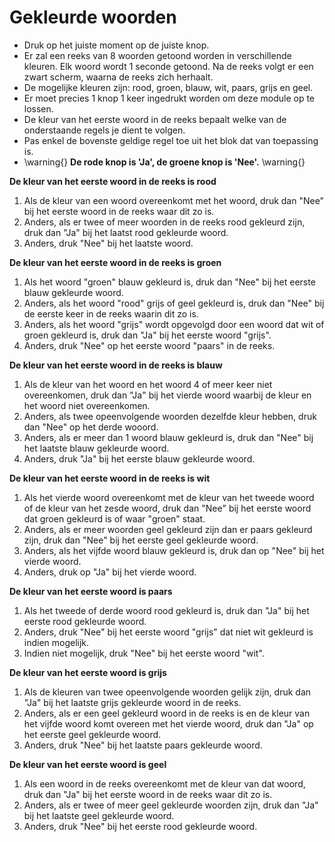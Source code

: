 # Gekleurde woorden

- Druk op het juiste moment op de juiste knop.
- Er zal een reeks van 8 woorden getoond worden in verschillende kleuren. Elk woord wordt 1 seconde getoond. Na de reeks volgt er een zwart scherm, waarna de reeks zich herhaalt.
- De mogelijke kleuren zijn: rood, groen, blauw, wit, paars, grijs en geel.
- Er moet precies 1 knop 1 keer ingedrukt worden om deze module op te lossen.
- De kleur van het eerste woord in de reeks bepaalt
welke van de onderstaande regels je dient te volgen.
- Pas enkel de bovenste geldige regel toe uit het blok dat van toepassing is.
- \warning{} **De rode knop is 'Ja', de groene knop is 'Nee'.** \warning{}

**De kleur van het eerste woord in de reeks is rood**

1. Als de kleur van een woord overeenkomt met het woord, druk dan "Nee" bij het eerste woord in de reeks waar dit zo is.
2. Anders, als er twee of meer woorden in de reeks rood gekleurd zijn, druk dan "Ja" bij het laatst rood gekleurde woord.
3. Anders, druk "Nee" bij het laatste woord.

**De kleur van het eerste woord in de reeks is groen**

1. Als het woord "groen" blauw gekleurd is, druk dan "Nee" bij het eerste blauw gekleurde woord.
2. Anders, als het woord "rood" grijs of geel gekleurd is, druk dan "Nee" bij de eerste keer in de reeks waarin dit zo is.
3. Anders, als het woord "grijs" wordt opgevolgd door een woord dat wit of groen gekleurd is, druk dan "Ja" bij het eerste woord "grijs".
4. Anders, druk "Nee" op het eerste woord "paars" in de reeks.


**De kleur van het eerste woord in de reeks is blauw**

1. Als de kleur van het woord en het woord 4 of meer keer niet overeenkomen, druk dan "Ja" bij het vierde woord waarbij de kleur en het woord niet overeenkomen.
2. Anders, als twee opeenvolgende woorden dezelfde kleur hebben, druk dan "Nee" op het derde wooord.
3. Anders, als er meer dan 1 woord blauw gekleurd is, druk dan "Nee" bij het laatste blauw gekleurde woord.
4. Anders, druk "Ja" bij het eerste blauw gekleurde woord.


**De kleur van het eerste woord in de reeks is wit**

1. Als het vierde woord overeenkomt met de kleur van het tweede woord of de kleur van het zesde woord, druk dan "Nee" bij het eerste woord dat groen gekleurd is of waar "groen" staat.
2. Anders, als er meer woorden geel gekleurd zijn dan er paars gekleurd zijn, druk dan "Nee" bij het eerste geel gekleurde woord.
3. Anders, als het vijfde woord blauw gekleurd is, druk dan op "Nee" bij het vierde woord.
4. Anders, druk op "Ja" bij het vierde woord.


**De kleur van het eerste woord is paars** 

1. Als het tweede of derde woord rood gekleurd is, druk dan "Ja" bij het eerste rood gekleurde woord.
2. Anders, druk "Nee" bij het eerste woord "grijs" dat niet wit gekleurd is indien mogelijk.
3. Indien niet mogelijk, druk "Nee" bij het eerste woord "wit".

**De kleur van het eerste woord is grijs**

1. Als de kleuren van twee opeenvolgende woorden gelijk zijn, druk dan "Ja" bij het laatste grijs gekleurde woord in de reeks.
2. Anders, als er een geel gekleurd woord in de reeks is en de kleur van het vijfde woord komt overeen met het vierde woord, druk dan "Ja" op het eerste geel gekleurde woord.
3. Anders, druk "Nee" bij het laatste paars gekleurde woord.


**De kleur van het eerste woord is geel** 

1. Als een woord in de reeks overeenkomt met de kleur van dat woord, druk dan "Ja" bij het eerste woord in de reeks waar dit zo is.
2. Anders, als er twee of meer geel gekleurde woorden zijn, druk dan "Ja" bij het laatste geel gekleurde woord.
3. Anders, druk "Nee" bij het eerste rood gekleurde woord.
